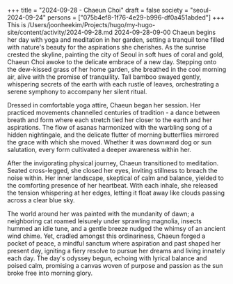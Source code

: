 +++
title = "2024-09-28 - Chaeun Choi"
draft = false
society = "seoul-2024-09-24"
persons = ["075b4ef8-1f76-4e29-b996-df0a451abded"]
+++
This is /Users/joonheekim/Projects/hugo/my-hugo-site/content/activity/2024-09-28.md
2024-09-28-09-00
Chaeun begins her day with yoga and meditation in her garden, setting a tranquil tone filled with nature's beauty for the aspirations she cherishes.
As the sunrise crested the skyline, painting the city of Seoul in soft hues of coral and gold, Chaeun Choi awoke to the delicate embrace of a new day. Stepping onto the dew-kissed grass of her home garden, she breathed in the cool morning air, alive with the promise of tranquility. Tall bamboo swayed gently, whispering secrets of the earth with each rustle of leaves, orchestrating a serene symphony to accompany her silent ritual. 

Dressed in comfortable yoga attire, Chaeun began her session. Her practiced movements channelled centuries of tradition - a dance between breath and form where each stretch tied her closer to the earth and her aspirations. The flow of asanas harmonized with the warbling song of a hidden nightingale, and the delicate flutter of morning butterflies mirrored the grace with which she moved. Whether it was downward dog or sun salutation, every form cultivated a deeper awareness within her. 

After the invigorating physical journey, Chaeun transitioned to meditation. Seated cross-legged, she closed her eyes, inviting stillness to breach the noise within. Her inner landscape, skeptical of calm and balance, yielded to the comforting presence of her heartbeat. With each inhale, she released the tension whispering at her edges, letting it float away like clouds passing across a clear blue sky.

The world around her was painted with the mundanity of dawn; a neighboring cat roamed leisurely under sprawling magnolia, insects hummed an idle tune, and a gentle breeze nudged the whimsy of an ancient wind chime. Yet, cradled amongst this ordinariness, Chaeun forged a pocket of peace, a mindful sanctum where aspiration and past shaped her present day, igniting a fiery resolve to pursue her dreams and living innately each day. The day's odyssey begun, echoing with lyrical balance and poised calm, promising a canvas woven of purpose and passion as the sun broke free into morning glory.
